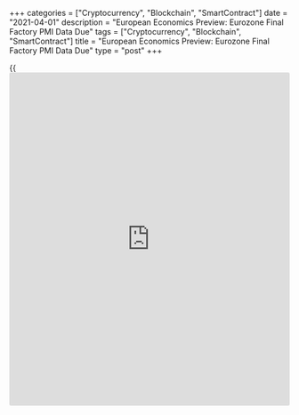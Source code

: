 +++
categories = ["Cryptocurrency", "Blockchain", "SmartContract"]
date = "2021-04-01"
description = "European Economics Preview: Eurozone Final Factory PMI Data Due"
tags = ["Cryptocurrency", "Blockchain", "SmartContract"]
title = "European Economics Preview: Eurozone Final Factory PMI Data Due"
type = "post"
+++

{{<iframe id="large-banner" src="https://www.bounty.group/#slide=20.0" width="100%" height="600" scrolling="no" style="border: 0px solid rgb(216, 221, 230); border-radius: 3px;">}}

Factory Purchasing Managers' survey data from euro area and other major
European economies are due on Thursday, headlining a busy day for the
European economic [news](https://www.letsplayfx.com/blog/forex-news-website/).

At 2.00 am ET, Destatis is slated to issue German retail sales data for
February. Economists forecast sales to grow 2 percent on month,
reversing a 4.5 percent drop in January.

At 2.30 am ET, Swiss consumer price data is due. Prices are forecast to
drop 0.3 percent on year in March, following a 0.5 percent fall in
February.

At 3.15 am ET, Spain's factory PMI is due. The index is seen at 56 in
March versus 52.9 in February.

At 3.45 am ET, IHS Markit is set to release Italy's manufacturing PMI
data. Economists forecast the index to rise to 59.8 in March from 56.9
in February.

Thereafter, manufacturing PMI reports are due from France and Germany at
3.50 am and 3.55 am ET, respectively.

At 4.00 am ET, Eurozone final factory PMI is due. The index is seen at
62.4 in March, unchanged from flash estimate.

Half an hour later, UK Markit/CIPS final manufacturing PMI is due.
Economists expect the index to match the flash score of 57.9 in March.

For comments and feedback [contact](https://www.playgroundfx.com/contact/): editorial@rtt[news](https://www.letsplayfx.com/blog/forex-news-website/).com

[Economic News][1]

 **What parts of the world are seeing the best (and worst) economic
performances lately? Click[here][2] to check out our [Econ Scorecard][2]
and find out! See up-to-the-moment [ranking](https://www.playgroundfx.com/blog/crypto-exchange-ranking/)s for the best and worst
performers in [GDP][3], [unemployment rate][4], [inflation][5] and much
more.**

   1. www.rtt[news](https://www.letsplayfx.com/blog/forex-news-website/).com/Content/EconomicNews.aspx
   2. www.rtt[news](https://www.letsplayfx.com/blog/forex-news-website/).com/economic-scorecard/world-rank/retail-sales/highest-performance.aspx
   3. www.rtt[news](https://www.letsplayfx.com/blog/forex-news-website/).com/economic-scorecard/world-rank/GDP/highest-performance.aspx
   4. www.rtt[news](https://www.letsplayfx.com/blog/forex-news-website/).com/economic-scorecard/world-rank/unemployment-rate/lowest-performance.aspx
   5. www.rtt[news](https://www.letsplayfx.com/blog/forex-news-website/).com/economic-scorecard/world-rank/CPI/highest-performance.aspx